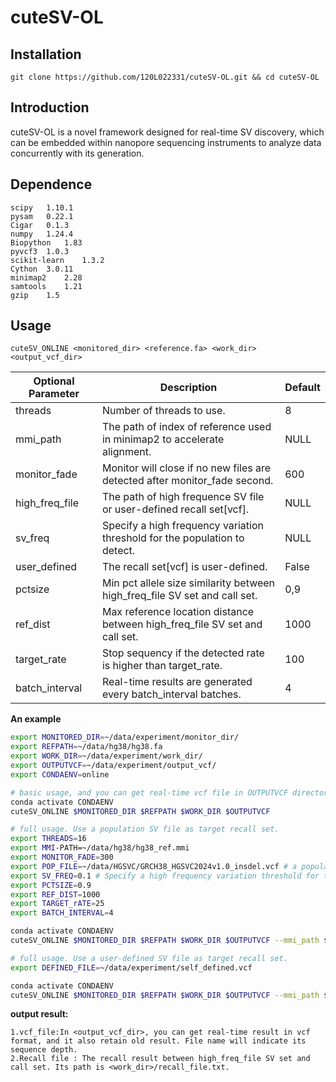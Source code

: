 # cuteSV-OL

## Installation

```
git clone https://github.com/120L022331/cuteSV-OL.git && cd cuteSV-OL
```

## Introduction

cuteSV-OL is a novel framework designed for real-time SV discovery, which can be embedded within nanopore sequencing instruments to analyze data concurrently with its generation.

## Dependence

```
scipy	1.10.1
pysam	0.22.1
Cigar	0.1.3
numpy	1.24.4
Biopython	1.83
pyvcf3	1.0.3
scikit-learn	1.3.2
Cython	3.0.11
minimap2	2.28
samtools	1.21
gzip	1.5
```

## Usage

```
cuteSV_ONLINE <monitored_dir> <reference.fa> <work_dir> <output_vcf_dir> 
```

| Optional Parameter | Description                                                  | Default |
| ------------------ | ------------------------------------------------------------ | ------- |
| threads            | Number of threads to use.                                    | 8       |
| mmi_path           | The path of index of reference used in minimap2 to accelerate alignment. | NULL    |
| monitor_fade       | Monitor will close if no new files are detected after monitor_fade second. | 600     |
| high_freq_file     | The path of high frequence SV file or user-defined recall set[vcf]. | NULL    |
| sv_freq            | Specify a high frequency variation threshold for the population to detect. | NULL    |
| user_defined       | The recall set[vcf] is user-defined.                         | False   |
| pctsize            | Min pct allele size similarity between high_freq_file SV set and call set. | 0,9     |
| ref_dist           | Max reference location distance between high_freq_file SV set and call set. | 1000    |
| target_rate        | Stop sequency if the detected rate is higher than target_rate. | 100     |
| batch_interval     | Real-time results are generated every batch_interval batches. | 4       |

**An example**

```bash
export MONITORED_DIR=~/data/experiment/monitor_dir/
export REFPATH=~/data/hg38/hg38.fa
export WORK_DIR=~/data/experiment/work_dir/
export OUTPUTVCF=~/data/experiment/output_vcf/
export CONDAENV=online

# basic usage, and you can get real-time vcf file in OUTPUTVCF directory.
conda activate CONDAENV
cuteSV_ONLINE $MONITORED_DIR $REFPATH $WORK_DIR $OUTPUTVCF

# full usage. Use a population SV file as target recall set.
export THREADS=16
export MMI-PATH=~/data/hg38/hg38_ref.mmi 
export MONITOR_FADE=300 
export POP_FILE=~/data/HGSVC/GRCH38_HGSVC2024v1.0_insdel.vcf # a population SV file, you can defined target recall set in vcf format.
export SV_FREQ=0.1 # Specify a high frequency variation threshold for the population to detect. Don't use if use a self-defined target fille.
export PCTSIZE=0.9
export REF_DIST=1000
export TARGET_rATE=25
export BATCH_INTERVAL=4

conda activate CONDAENV
cuteSV_ONLINE $MONITORED_DIR $REFPATH $WORK_DIR $OUTPUTVCF --mmi_path $MMI-PATH --threads $THREADS --monitor_fade $MONITOR_FADE --high_freq_file $POP_FILE --sv_freq $SV_FREQ --pctsize $PCTSIZE --ref_dist $REF_DIST --target_rate $TARGET_rATE --batch_interval $BATCH_INTERVAL

# full usage. Use a user-defined SV file as target recall set.
export DEFINED_FILE=~/data/experiment/self_defined.vcf

conda activate CONDAENV
cuteSV_ONLINE $MONITORED_DIR $REFPATH $WORK_DIR $OUTPUTVCF --mmi_path $MMI-PATH --threads $THREADS --monitor_fade $MONITOR_FADE --high_freq_file $DEFINED_FILE --user_defined --pctsize $PCTSIZE --ref_dist $REF_DIST --target_rate $TARGET_rATE --batch_interval $BATCH_INTERVAL
```

**output result:**

```
1.vcf_file:In <output_vcf_dir>, you can get real-time result in vcf format, and it also retain old result. File name will indicate its sequence depth.
2.Recall file : The recall result between high_freq_file SV set and call set. Its path is <work_dir>/recall_file.txt.
```

